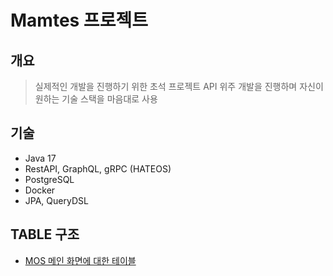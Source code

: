 # Mamtes 프로젝트

## 개요

> 실제적인 개발을 진행하기 위한 초석 프로젝트
> API 위주 개발을 진행하며 자신이 원하는 기술 스택을 마음대로 사용

## 기술

- Java 17
- RestAPI, GraphQL, gRPC (HATEOS)
- PostgreSQL
- Docker
- JPA, QueryDSL

## TABLE 구조

- [MOS 메인 화면에 대한 테이블](https://drive.google.com/file/d/11VZOS2vqQzoATXBssM0Gbe_htD4fQIy1/view?usp=sharing)